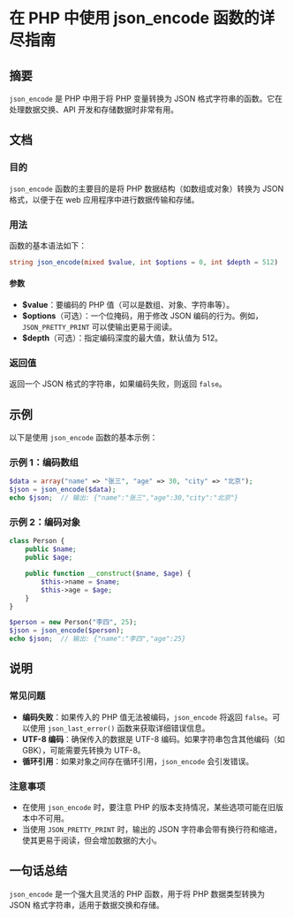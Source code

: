 <!--
Meta Description: # 在 PHP 中使用 json_encode 函数的详尽指南 ## 摘要 `json_encode` 是 PHP 中用于将 PHP 变量转换为 JSON 格式字符串的函数。它在处理数据交换、API 开发和存储数据时非常有用。 ## 文档 ### 目的 `json_encode` 函数的主要目的是将...
Meta Keywords: php, json_encode, json, name, age
-->

# 在 PHP 中使用 json_encode 函数的详尽指南

## 摘要
`json_encode` 是 PHP 中用于将 PHP 变量转换为 JSON 格式字符串的函数。它在处理数据交换、API 开发和存储数据时非常有用。

## 文档
### 目的
`json_encode` 函数的主要目的是将 PHP 数据结构（如数组或对象）转换为 JSON 格式，以便于在 web 应用程序中进行数据传输和存储。

### 用法
函数的基本语法如下：

```php
string json_encode(mixed $value, int $options = 0, int $depth = 512)
```

#### 参数
- **$value**：要编码的 PHP 值（可以是数组、对象、字符串等）。
- **$options**（可选）：一个位掩码，用于修改 JSON 编码的行为。例如，`JSON_PRETTY_PRINT` 可以使输出更易于阅读。
- **$depth**（可选）：指定编码深度的最大值，默认值为 512。

### 返回值
返回一个 JSON 格式的字符串，如果编码失败，则返回 `false`。

## 示例
以下是使用 `json_encode` 函数的基本示例：

### 示例 1：编码数组
```php
$data = array("name" => "张三", "age" => 30, "city" => "北京");
$json = json_encode($data);
echo $json;  // 输出: {"name":"张三","age":30,"city":"北京"}
```

### 示例 2：编码对象
```php
class Person {
    public $name;
    public $age;

    public function __construct($name, $age) {
        $this->name = $name;
        $this->age = $age;
    }
}

$person = new Person("李四", 25);
$json = json_encode($person);
echo $json;  // 输出: {"name":"李四","age":25}
```

## 说明
### 常见问题
- **编码失败**：如果传入的 PHP 值无法被编码，`json_encode` 将返回 `false`。可以使用 `json_last_error()` 函数来获取详细错误信息。
- **UTF-8 编码**：确保传入的数据是 UTF-8 编码。如果字符串包含其他编码（如 GBK），可能需要先转换为 UTF-8。
- **循环引用**：如果对象之间存在循环引用，`json_encode` 会引发错误。

### 注意事项
- 在使用 `json_encode` 时，要注意 PHP 的版本支持情况，某些选项可能在旧版本中不可用。
- 当使用 `JSON_PRETTY_PRINT` 时，输出的 JSON 字符串会带有换行符和缩进，使其更易于阅读，但会增加数据的大小。

## 一句话总结
`json_encode` 是一个强大且灵活的 PHP 函数，用于将 PHP 数据类型转换为 JSON 格式字符串，适用于数据交换和存储。